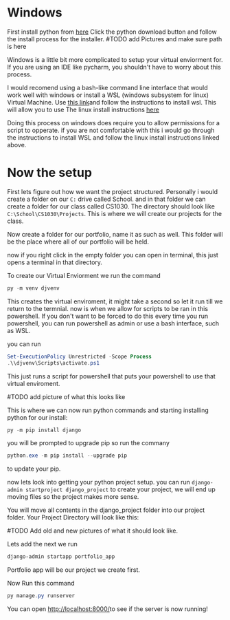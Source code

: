# Windows

First install python from [here](https://www.python.org/downloads/)
Click the python download button and follow the install process for the installer.
#TODO add Pictures and make sure path is here

Windows is a little bit more complicated to setup your virtual enviorment for. 
If you are using an IDE like pycharm, you shouldn't have to worry about this process.

I would recomend using a bash-like command line interface that would work well with windows or install
a WSL (windows subsystem for linux) Virtual Machine. Use [this link](https://learn.microsoft.com/en-us/windows/wsl/install)and
follow the instructions to install wsl. This will allow you to use The linux install instructions [here](Linux.md)

Doing this process on windows does require you to allow permissions for a script to opperate. if you are not comfortable with this
i would go through the instructions to install WSL and follow the linux install instructions linked above.

# Now the setup

First lets figure out how we want the project structured. Personally i would create a folder on our ``C:`` drive called School.
and in that folder we can create a folder for our class called CS1030. The directory should look like ``C:\School\CS1030\Projects``.
This is where we will create our projects for the class.

Now create a folder for our portfolio, name it as such as well.
This folder will be the place where all of our portfolio will be held.

now if you right click in the empty folder you can open in terminal, this just opens a terminal in that directory.

To create our Virtual Enviorment we run the command 

```powershell
py -m venv djvenv
```

This creates the virtual enviroment, it might take a second so let it run till we return to the termnial.
now is when we allow for scripts to be ran in this powershell. If you don't want to be forced to do this every time you run powershell,
you can run powershell as admin or use a bash interface, such as WSL.

you can run
```powershell
Set-ExecutionPolicy Unrestricted -Scope Process
.\\djvenv\Scripts\activate.ps1
```

This just runs a script for powershell that puts your powershell to use that virtual enviroment.

#TODO add picture of what this looks like

This is where we can now run python commands and starting installing python for our install:

```powershell
py -m pip install django
```

you will be prompted to upgrade pip so run the commany 
```powershell
python.exe -m pip install --upgrade pip
``` 
to update your pip.

now lets look into getting your python project setup. you can run ``django-admin startproject django_project`` to create your project, we will end up moving files so the project makes more sense.

You will move all contents in the django_project folder into our project folder. Your Project Directory will look like this:

#TODO Add old and new pictures of what it should look like.


Lets add the next we run 
```powershell
django-admin startapp portfolio_app
```

Portfolio app will be our project we create first. 

Now Run this command 
```powershell
py manage.py runserver
```

You can open [http://localhost:8000/](http://localhost:8000/)to see if the server is now running!